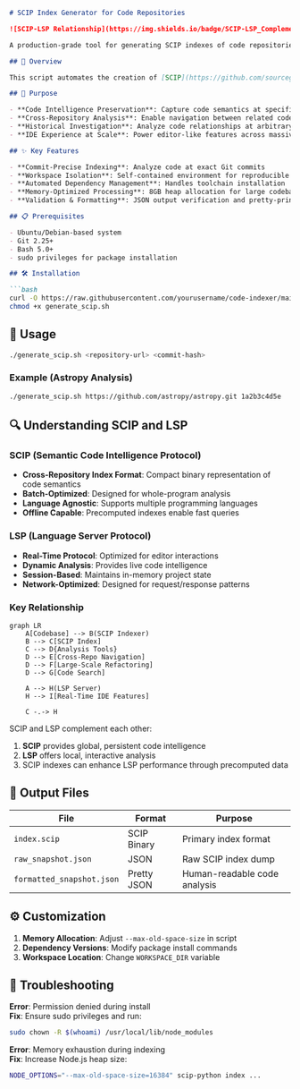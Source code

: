 ```markdown
# SCIP Index Generator for Code Repositories

![SCIP-LSP Relationship](https://img.shields.io/badge/SCIP-LSP_Complementary-blue?logo=sourcegraph)

A production-grade tool for generating SCIP indexes of code repositories at specific commits, enabling advanced code analysis and cross-repository navigation capabilities.

## 📖 Overview

This script automates the creation of [SCIP](https://github.com/sourcegraph/scip) (Semantic Code Intelligence Protocol) indexes for arbitrary Git repositories at specific commits. It generates machine-readable snapshots of code structure and relationships in JSON format.

## 🎯 Purpose

- **Code Intelligence Preservation**: Capture code semantics at specific development milestones
- **Cross-Repository Analysis**: Enable navigation between related codebases
- **Historical Investigation**: Analyze code relationships at arbitrary points in history
- **IDE Experience at Scale**: Power editor-like features across massive codebases

## ✨ Key Features

- **Commit-Precise Indexing**: Analyze code at exact Git commits
- **Workspace Isolation**: Self-contained environment for reproducible results
- **Automated Dependency Management**: Handles toolchain installation
- **Memory-Optimized Processing**: 8GB heap allocation for large codebases
- **Validation & Formatting**: JSON output verification and pretty-printing

## 📋 Prerequisites

- Ubuntu/Debian-based system
- Git 2.25+
- Bash 5.0+
- sudo privileges for package installation

## 🛠️ Installation

```bash
curl -O https://raw.githubusercontent.com/yourusername/code-indexer/main/generate_scip.sh
chmod +x generate_scip.sh
```

## 🚀 Usage

```bash
./generate_scip.sh <repository-url> <commit-hash>
```

### Example (Astropy Analysis)
```bash
./generate_scip.sh https://github.com/astropy/astropy.git 1a2b3c4d5e
```

## 🔍 Understanding SCIP and LSP

### SCIP (Semantic Code Intelligence Protocol)
- **Cross-Repository Index Format**: Compact binary representation of code semantics
- **Batch-Optimized**: Designed for whole-program analysis
- **Language Agnostic**: Supports multiple programming languages
- **Offline Capable**: Precomputed indexes enable fast queries

### LSP (Language Server Protocol)
- **Real-Time Protocol**: Optimized for editor interactions
- **Dynamic Analysis**: Provides live code intelligence
- **Session-Based**: Maintains in-memory project state
- **Network-Optimized**: Designed for request/response patterns

### Key Relationship
```mermaid
graph LR
    A[Codebase] --> B(SCIP Indexer)
    B --> C[SCIP Index]
    C --> D{Analysis Tools}
    D --> E[Cross-Repo Navigation]
    D --> F[Large-Scale Refactoring]
    D --> G[Code Search]
    
    A --> H(LSP Server)
    H --> I[Real-Time IDE Features]
    
    C -.-> H
```

SCIP and LSP complement each other:
1. **SCIP** provides global, persistent code intelligence
2. **LSP** offers local, interactive analysis
3. SCIP indexes can enhance LSP performance through precomputed data

## 📂 Output Files

| File                      | Format       | Purpose                          |
|---------------------------|--------------|----------------------------------|
| `index.scip`              | SCIP Binary  | Primary index format            |
| `raw_snapshot.json`       | JSON         | Raw SCIP index dump             |
| `formatted_snapshot.json` | Pretty JSON  | Human-readable code analysis    |

## ⚙️ Customization

1. **Memory Allocation**: Adjust `--max-old-space-size` in script
2. **Dependency Versions**: Modify package install commands
3. **Workspace Location**: Change `WORKSPACE_DIR` variable

## 🚨 Troubleshooting

**Error**: Permission denied during install  
**Fix**: Ensure sudo privileges and run:
```bash
sudo chown -R $(whoami) /usr/local/lib/node_modules
```

**Error**: Memory exhaustion during indexing  
**Fix**: Increase Node.js heap size:
```bash
NODE_OPTIONS="--max-old-space-size=16384" scip-python index ...
```

